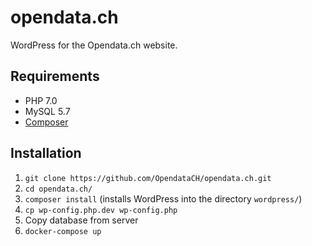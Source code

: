 # opendata.ch

WordPress for the Opendata.ch website.

## Requirements

- PHP 7.0
- MySQL 5.7
- [Composer](https://getcomposer.org/download/)

## Installation

1. `git clone https://github.com/OpendataCH/opendata.ch.git`
2. `cd opendata.ch/`
3. `composer install` (installs WordPress into the directory `wordpress/`)
4. `cp wp-config.php.dev wp-config.php`
5. Copy database from server
6. `docker-compose up`
